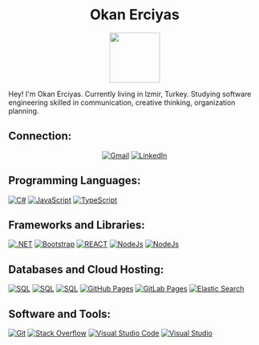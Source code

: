 <!--
**Oknn88/Oknn88** is a special repository because its `README.md` (this file) appears on your GitHub profile.
-->

<h1 align="center">
  <b>Okan Erciyas</b>
</h1>


<div id="header" align="center">
  <img src="https://media.giphy.com/media/M9gbBd9nbDrOTu1Mqx/giphy.gif" width="100"/>
</div>

Hey! I'm Okan Erciyas. Currently living in Izmir, Turkey. Studying software engineering skilled in communication, creative thinking, organization planning.


## Connection:
<p align="center">
<a href="mailto:okanerciyas8+github@gmail.com"><img img src="https://img.shields.io/badge/Gmail-D14836?style=flat&logo=gmail&logoColor=white" alt="Gmail"/></a>
<a href="https://www.linkedin.com/in/okan-erciyas-006959192/"><img src="https://img.shields.io/badge/LinkedIn-0077B5?style=flat&logo=linkedin&logoColor=white" alt="LinkedIn"/></a>
</p>



## Programming Languages:
<p align="left"> 
<a href="https://github.com/Oknn88"><img alt="C#" src="https://img.shields.io/badge/-purple?style=flat&logo=c-sharp&logoColor=white"></a>
<a href="https://github.com/Oknn88"><img alt="JavaScript" src="https://img.shields.io/badge/JavaScript-323330?style=flat&logo=javascript&logoColor=F7DF1E"></a>
<a href="https://github.com/Oknn88"><img alt="TypeScript" src="https://img.shields.io/badge/TypeScript-007ACC?style=flat&logo=typescript&logoColor=white"></a>



## Frameworks and Libraries:
<a href="https://github.com/Oknn88"><img alt=".NET" src="https://img.shields.io/badge/Microsoft.NET-5C2D91?style=flat&logo=.net&logoColor=white"></a>
 <a href="https://github.com/Oknn88"><img alt="Bootstrap" src="https://img.shields.io/badge/Bootstrap-563D7C?style=flat&logo=bootstrap&logoColor=white"></a>
 <a href="https://github.com/Oknn88"><img alt="REACT" src="https://img.shields.io/badge/react-%2320232a.svg?style=flat&logo=react&logoColor=%2361DAFB"></a>
 <a href="https://github.com/Oknn88"><img alt="NodeJs" src="https://img.shields.io/badge/node.js-6DA55F?style=flat&logo=node.js&logoColor=white"></a>
 <a href="https://github.com/Oknn88"><img alt="NodeJs" src="https://img.shields.io/badge/nestjs-E0234E?style=flat&logo=nestjs&logoColor=white"></a>
 


  
## Databases and Cloud Hosting:
<a href="https://github.com/Oknn88"><img alt="SQL" src="https://img.shields.io/badge/Microsoft%20SQL%20Sever-CC2927?style=flat&logo=microsoft%20sql%20server&logoColor=white"></a>
<a href="https://github.com/Oknn88"><img alt="SQL" src="https://img.shields.io/badge/MongoDB-4EA94B?style=flat&logo=mongodb&logoColor=white"></a>
<a href="https://github.com/Oknn88"><img alt="SQL" src="https://img.shields.io/badge/PostgreSQL-316192?style=flat&logo=postgresql&logoColor=white"></a>
<a href="https://github.com/Oknn88"><img alt="GitHub Pages" src="https://img.shields.io/badge/GitHub-100000?style=flat&logo=github&logoColor=white"></a>
<a href="https://github.com/Oknn88"><img alt="GitLab Pages" src="https://img.shields.io/badge/GitLab-330F63?style=flat&logo=gitlab&logoColor=white"></a>
  <a href="https://github.com/Oknn88"><img alt="Elastic Search" src="https://img.shields.io/badge/Elastic_Search-005571?style=flat&logo=elasticsearch&logoColor=white"></a>


  
## Software and Tools:
<p>
  <a href="https://github.com/Oknn88"><img alt="Git" src="https://img.shields.io/badge/Git%20-%23F05033.svg?logo=git&logoColor=white"></a>
  <a href="https://github.com/Oknn88"><img alt="Stack Overflow" src="https://img.shields.io/badge/-Stack%20Overflow-FE7A16?logo=stack-overflow&logoColor=white"></a>
  <a href="https://github.com/Oknn88"><img alt="Visual Studio Code" src="https://img.shields.io/badge/Visual%20Studio%20Code-0078d7.svg?logo=visual-studio-code&logoColor=white"></a>
   <a href="https://github.com/Oknn88"><img alt="Visual Studio" src="https://img.shields.io/badge/Visual_Studio-5C2D91?style=flat&logo=visual%20studio&logoColor=white"></a>

</p>
</br>



